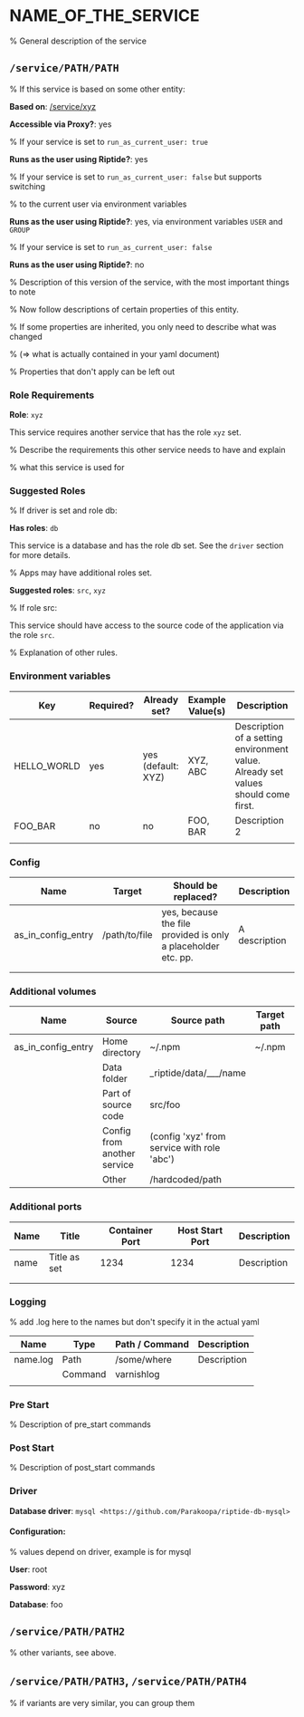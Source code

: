 # NAME_OF_THE_SERVICE

% General description of the service


## `/service/PATH/PATH`

% If this service is based on some other entity:

**Based on**: [/service/xyz](https://github.com/Parakoopa/riptide-repo/tree/master/service)

**Accessible via Proxy?**: yes

% If your service is set to ``run_as_current_user: true``

**Runs as the user using Riptide?**: yes

% If your service is set to ``run_as_current_user: false`` but supports switching

% to the current user via environment variables

**Runs as the user using Riptide?**: yes, via environment variables `USER` and `GROUP`

% If your service is set to ``run_as_current_user: false``

**Runs as the user using Riptide?**: no

% Description of this version of the service, with the most important things to note

% Now follow descriptions of certain properties of this entity.

% If some properties are inherited, you only need to describe what was changed

% (=> what is actually contained in your yaml document)

% Properties that don't apply can be left out

### Role Requirements

**Role**: `xyz`

This service requires another service that has the role `xyz` set.

% Describe the requirements this other service needs to have and explain

% what this service is used for

### Suggested Roles

% If driver is set and role db:

**Has roles**: `db`

This service is a database and has the role db set. See the `driver` section for more
details.

% Apps may have additional roles set.

**Suggested roles**: `src`, `xyz`

% If role src:

This service should have access to the source code of the application via the role `src`.

% Explanation of other rules.

### Environment variables

| Key         | Required? | Already set?       | Example Value(s) | Description                                                                       |
| ----------- | --------- | ------------------ | ---------------- | --------------------------------------------------------------------------------- |
| HELLO_WORLD | yes       | yes (default: XYZ) | XYZ, ABC         | Description of a setting environment value. Already set values should come first. |
| FOO_BAR     | no        | no                 | FOO, BAR         | Description 2                                                                     |
|             |           |                    |                  |                                                                                   |

### Config

| Name               | Target        | Should be replaced?                                           | Description   |
| ------------------ | ------------- | ------------------------------------------------------------- | ------------- |
| as_in_config_entry | /path/to/file | yes, because the file provided is only a placeholder etc. pp. | A description |
|                    |               |                                                               |               |
|                    |               |                                                               |               |

### Additional volumes

| Name               | Source                      | Source path                                 | Target path | Description |
| ------------------ | --------------------------- | ------------------------------------------- | ----------- | ----------- |
| as_in_config_entry | Home directory              | ~/.npm                                      | ~/.npm      | Description |
|                    | Data folder                 | \_riptide/data/\_\_\_/name                  |             |             |
|                    | Part of source code         | src/foo                                     |             |             |
|                    | Config from another service | (config 'xyz' from service with role 'abc') |             |             |
|                    | Other                       | /hardcoded/path                             |             |             |

### Additional ports

| Name | Title        | Container Port | Host Start Port | Description |
| ---- | ------------ | -------------- | --------------- | ----------- |
| name | Title as set | 1234           | 1234            | Description |
|      |              |                |                 |             |
|      |              |                |                 |             |

### Logging

% add .log here to the names but don't specify it in the actual yaml

| Name     | Type    | Path / Command | Description |
| -------- | ------- | -------------- | ----------- |
| name.log | Path    | /some/where    | Description |
|          | Command | varnishlog     |             |
|          |         |                |             |

### Pre Start

% Description of pre_start commands

### Post Start

% Description of post_start commands

### Driver

**Database driver**: `mysql <https://github.com/Parakoopa/riptide-db-mysql>`

#### Configuration:

% values depend on driver, example is for mysql

**User**: root

**Password**: xyz

**Database**: foo

## `/service/PATH/PATH2`

% other variants, see above.

## `/service/PATH/PATH3`, `/service/PATH/PATH4`

% if variants are very similar, you can group them
